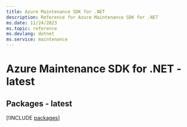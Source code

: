 ```yaml
---
title: Azure Maintenance SDK for .NET
description: Reference for Azure Maintenance SDK for .NET
ms.date: 11/24/2023
ms.topic: reference
ms.devlang: dotnet
ms.service: maintenance
---
```

# Azure Maintenance SDK for .NET - latest
## Packages - latest
[!INCLUDE [packages](maintenance-index.md)]